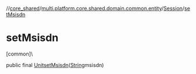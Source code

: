 //[core_shared](../../../index.md)/[multi.platform.core.shared.domain.common.entity](../index.md)/[Session](index.md)/[setMsisdn](set-msisdn.md)

# setMsisdn

[common]\

public final [Unit](https://kotlinlang.org/api/latest/jvm/stdlib/kotlin/-unit/index.html)[setMsisdn](set-msisdn.md)([String](https://docs.oracle.com/javase/8/docs/api/java/lang/String.html)msisdn)
